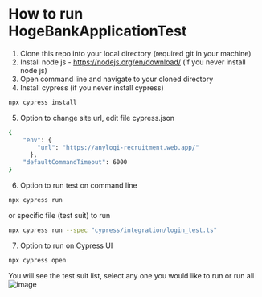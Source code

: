 # How to run HogeBankApplicationTest

1. Clone this repo into your local directory (required git in your machine)
2. Install node js - https://nodejs.org/en/download/ (if you never install node js)
3. Open command line and navigate to your cloned directory
4. Install cypress (if you never install cypress)
```sh
npx cypress install
```
5. Option to change site url, edit file cypress.json
```sh
{
    "env": {
        "url": "https://anylogi-recruitment.web.app/"
      },
    "defaultCommandTimeout": 6000
}
```
6. Option to run test on command line
```sh
npx cypress run
```
or specific file (test suit) to run
```sh
npx cypress run --spec "cypress/integration/login_test.ts"
```
7. Option to run on Cypress UI
```sh
npx cypress open
```
You will see the test suit list, select any one you would like to run or run all
![image](https://user-images.githubusercontent.com/89236379/156918807-f30e1b18-e69d-4b89-a0d7-98bef7df0010.png)

